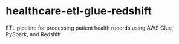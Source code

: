# healthcare-etl-glue-redshift
ETL pipeline for processing patient health records using AWS Glue, PySpark, and Redshift
